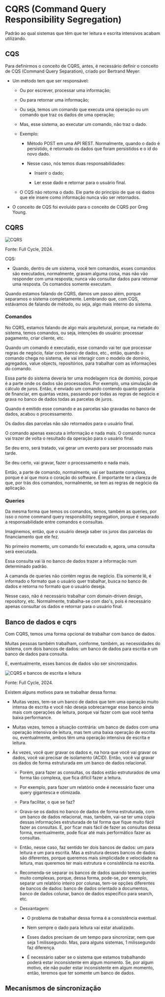 # CQRS (Command Query Responsibility Segregation)

Padrão ao qual sistemas que têm que ter leitura e escrita intensivos acabam utilizando.

## CQS

Para definirmos o conceito de CQRS, antes, é necessário definir o conceito de CQS (Command Query Separation), criado por Bertrand Meyer:

- Um método tem que ser responsável:
    
    - Ou por escrever, processar uma informação;

    - Ou para retornar uma informação;

    - Ou seja, temos um comando que executa uma operação ou um comando que traz os dados de uma operação;

    - Mas, esse sistema, ao executar um comando, não traz o dado.

    - Exemplo:

        - Método POST em uma API REST. Normalmente, quando o dado é persistido, é retornado os dados que foram persistidos e o id do novo dado.

        - Nesse caso, nós temos duas responsabilidades: 

            - Inserir o dado;

            - Ler esse dado e retornar para o usuário final.

    - O CQS não retorna o dado. Ele parte do princípio de que os dados que ele insere como informação nunca vão ser retornados.

- O conceito de CQS foi evoluído para o conceito de CQRS por Greg Young.

## CQRS

![CQRS](/10microsservicoesearquiteturabaseadaaeventos/imagens/cqrs.png)
<p align="left">Fonte: Full Cycle, 2024.</p>

CQS:

- Quando, dentro de um sistema, você tem comandos, esses comandos são executados, normalmente, gravam alguma coisa, mas não vão responder com uma resposta; nunca vão consultar dados para retornar uma resposta. Os comandos somente executam.

Quando estamos falando de CQRS, damos um passo além, porque separamos o sistema completamente. Lembrando que, com CQS, estávamos de falando de método, ou seja, algo mais interno do sistema.

### Comandos

No CQRS, estamos falando de algo mais arquitetural, porque, na metade do sistema, temos comandos, ou seja, intenções do usuário: processar pagamento, criar cliente, etc.

Quando um comando é executado, esse comando vai ter que processar regras de negócio, falar com banco de dados, etc., então, quando o comando chega no sistema, ele vai interagir com o modelo de domínio, agregados, value objects, repositórios, para trabalhar com as informações do comando.

Essa parte do sistema deveria ter uma modelagem rica de domínio, porque é a parte onde os dados são processados. Por exemplo, uma simulação de cálculo de juros. Então, é enviado um comando contendo quanto gostaria de financiar, em quantas vezes, passando por todas as regras de negócio e grava no banco de dados todas as parcelas de juros. 

Quando é emitido esse comando e as parcelas são gravadas no banco de dados, acabou o processamento.

Os dados das parcelas não são retornados para o usuário final.

O comando apenas executa a informação e nada mais. O comando nunca vai trazer de volta o resultado da operação para o usuário final.

Se deu erro, será tratado, vai gerar um evento para ser processado mais tarde.

Se deu certo, vai gravar, fazer o processamento e nada mais.

Então, a parte de comando, normalmente, vai ser bastante complexa, porque é aí que mora o coração do software. É importante ter a clareza de que, por trás dos comandos, normalmente, se tem as regras de negócio da aplicação.

### Queries

Da mesma forma que temos os comandos, temos, também as queries, por isso o nome command query responsibility segregation, porque é separado a responsabilidade entre comandos e consultas.

Imaginemos, então, que o usuário deseja saber os juros das parcelas do financiamento que ele fez.

No primeiro momento, um comando foi executado e, agora, uma consulta será executada.

Essa consulta vai lá no banco de dados trazer a informação num determinado padrão.

A camanda de queries não contém regras de negócio. Ela somente lê, é informado o formato que o usuário quer trabalhar, busca no banco de dados e retorna no formato que o usuário deseja.

Nesse caso, não é necessário trabalhar com domain-driven design, repository, etc. Normalmente, trabalha-se com dao's, pois é necessário apenas consultar os dados e retornar para o usuário final.

## Banco de dados e cqrs

Com CQRS, temos uma forma opcional de trabalhar com banco de dados.

Muitas pessoas também trabalham, conforme, também, as necessidades do sistema, com dois bancos de dados: um banco de dados para escrita e um banco de dados para consulta.

E, eventualmente, esses bancos de dados vão ser sincronizados.

![CQRS e bancos de escrita e leitura](/10microsservicoesearquiteturabaseadaaeventos/imagens/cqrs_bancos_escrita_leitura.png)
<p align="left">Fonte: Full Cycle, 2024.</p>

Existem alguns motivos para se trabalhar dessa forma:

- Muitas vezes, tem-se um banco de dados que tem uma operação muito intensa de escrita e você não deseja sobrecarregar esse banco ainda mais com operações de leitura, porque vai fazer com que você tenha baixa performance.

- Muitas vezes, temos a situação contrária: um banco de dados com uma operação intensiva de leitura, mas tem uma baixa operação de escrita ou, eventualmente, ambos têm uma operação intensiva de escrita e leitura.

- Às vezes, você quer gravar os dados e, na hora que você vai gravar os dados, você vai precisar de isolamento (ACID). Então, você vai gravar os dados de forma estruturada em um banco de dados relacional.

    - Porém, para fazer as consultas, os dados estão estruturados de uma forma tão complexa, que fica difícil fazer a leitura.

    - Por exemplo, para fazer um relatório onde é necessário fazer uma query gigantesca e otimizada.

    - Para facilitar, o que se faz? 

    - Grava-se os dados no banco de dados de forma estruturada, com um banco de dados relacional, mas, também, vai-se ter uma cópia dessas informações estruturada de tal forma que fique muito fácil fazer as consultas. E, por ficar mais fácil de fazer as consultas dessa forma, eventualmente, pode ficar até mais performático fazer as consultas.

    - Então, nesse caso, faz sentido ter dois bancos de dados: um para leitura e um para escrita. Mas a estrutura desses bancos de dados são diferentes, porque queremos mais simplicidade e velocidade na leitura, mas queremos ter mais estrutura e consistência na escrita.

    - Recomenda-se separar os bancos de dados quando temos queries muito complexas, porque, dessa forma, pode-se, por exemplo, separar um relatório inteiro por colunas, tem-se opções diferentes de bancos de dados: banco de dados orientado a documentos, banco de dados colunar, banco de dados específico para search, etc.

    - Desvantagem:

        - O problema de trabalhar dessa forma é a consistência eventual.

        - Nem sempre o dado para leitura vai estar atualizado.

        - Esses dados precisam de um tempo para sincronizar, nem que seja 1 milissegundo. Mas, para alguns sistemas, 1 milissegundo faz diferença.

        - É necessário saber se o sistema que estamos trabalhando poderá estar inconsistente em algum momento. Se, por algum motivo, ele não puder estar inconsistente em algum momento, então, teremos que ter somente um banco de dados.

## Mecanismos de sincronização



